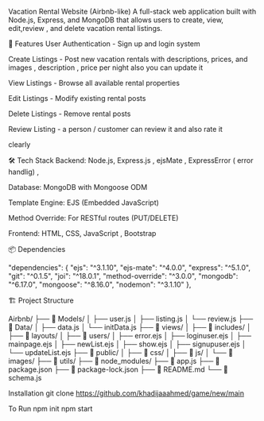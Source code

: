 Vacation Rental Website (Airbnb-like)
A full-stack web application built with Node.js, Express, and MongoDB that allows users to create, view, edit,review , and delete vacation rental listings.

🚀 Features
User Authentication - Sign up and login system

Create Listings - Post new vacation rentals with descriptions, prices, and images , description , price per night also you can update it 

View Listings - Browse all available rental properties

Edit Listings - Modify existing rental posts

Delete Listings - Remove rental posts

Review Listing - a person / customer can review it and also rate it 

clearly

🛠️ Tech Stack
Backend: Node.js, Express.js , ejsMate , ExpressError ( error handlig) ,

Database: MongoDB with Mongoose ODM

Template Engine: EJS (Embedded JavaScript)

Method Override: For RESTful routes (PUT/DELETE)

Frontend: HTML, CSS, JavaScript , Bootstrap 

📦 Dependencies

"dependencies": {
    "ejs": "^3.1.10",
    "ejs-mate": "^4.0.0",
    "express": "^5.1.0",
    "git": "^0.1.5",
    "joi": "^18.0.1",
    "method-override": "^3.0.0",
    "mongodb": "^6.17.0",
    "mongoose": "^8.16.0",
    "nodemon": "^3.1.10"
  },

🏗️ Project Structure

Airbnb/
├── 📁 Models/
│   ├── user.js
│   ├── listing.js
│   └── review.js
├── 📁 Data/
│   ├── data.js
│   └── initData.js
├── 📁 views/
│   ├── 📁 includes/
│   ├── 📁 layouts/
│   ├── 📁 users/
│   ├── error.ejs
│   ├── loginuser.ejs
│   ├── mainpage.ejs
│   ├── newList.ejs
│   ├── show.ejs
│   ├── signupuser.ejs
│   └── updateList.ejs
├── 📁 public/
│   ├── 📁 css/
│   ├── 📁 js/
│   └── 📁 images/
├── 📁 utils/
├── 📁 node_modules/
├── 📄 app.js
├── 📄 package.json
├── 📄 package-lock.json
├── 📄 README.md
└── 📄 schema.js

Installation
git clone <https://github.com/khadijaaahmed/game/new/main>

To Run 
npm init
npm start 
